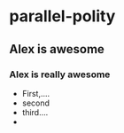 parallel-polity
===============
## Alex is awesome
### Alex is really awesome
* First,....
* second
* third....
* 
